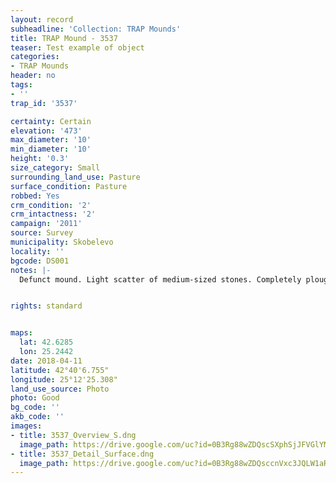 ```yaml
---
layout: record
subheadline: 'Collection: TRAP Mounds'
title: TRAP Mound - 3537
teaser: Test example of object
categories:
- TRAP Mounds
header: no
tags:
- ''
trap_id: '3537'

certainty: Certain
elevation: '473'
max_diameter: '10'
min_diameter: '10'
height: '0.3'
size_category: Small
surrounding_land_use: Pasture
surface_condition: Pasture
robbed: Yes
crm_condition: '2'
crm_intactness: '2'
campaign: '2011'
source: Survey
municipality: Skobelevo
locality: ''
bgcode: DS001
notes: |-
  Defunct mound. Light scatter of medium-sized stones. Completely ploughed over.Very hard to determine if robbers' trench's are really robbers' trench's or remnants from past agricultural activity. Severely dame=aged from agricultural activity.


rights: standard


maps:
  lat: 42.6285
  lon: 25.2442
date: 2018-04-11
latitude: 42°40'6.755"
longitude: 25°12'25.308"
land_use_source: Photo
photo: Good
bg_code: ''
akb_code: ''
images:
- title: 3537_Overview_S.dng
  image_path: https://drive.google.com/uc?id=0B3Rg88wZDQscSXphSjJFVGlYMEU
- title: 3537_Detail_Surface.dng
  image_path: https://drive.google.com/uc?id=0B3Rg88wZDQsccnVxc3JQLW1aR0k
---
```

